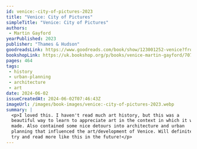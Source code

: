 ```yaml
---
id: venice:-city-of-pictures-2023
title: "Venice: City of Pictures"
simpleTitle: "Venice: City of Pictures"
authors: 
 - Martin Gayford
yearPublished: 2023
publisher: "Thames & Hudson"
goodreadsLink: https://www.goodreads.com/book/show/123001252-venice?from_search=true&from_srp=true&qid=xoW0ZFfJqo&rank=1
bookshopLink: https://uk.bookshop.org/p/books/venice-martin-gayford/7079625?ean=9780500022665
pages: 464
tags: 
 - history 
 - urban-planning 
 - architecture 
 - art
date: 2024-06-02
issueCreatedAt: 2024-06-02T07:46:43Z
imageUrl: /images/book-images/venice:-city-of-pictures-2023.webp
summary: | 
  <p>I loved this. I haven't read much art history, but this was a
  beautiful way to learn to appreciate art in the context in which it was
  made. Also contained some nice detours into architecture and urban
  planning that influenced the art/development of Venice. Will definitely
  try and read more like this in the future!</p>
---
```


